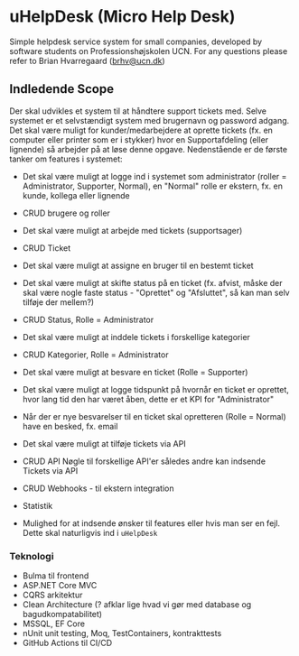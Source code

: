 # uHelpDesk (Micro Help Desk)
Simple helpdesk service system for small companies, developed by software students on Professionshøjskolen UCN. For any questions please refer to Brian Hvarregaard (brhv@ucn.dk)

## Indledende Scope
Der skal udvikles et system til at håndtere support tickets med. Selve systemet er et selvstændigt system med brugernavn og password adgang. Det skal være muligt for kunder/medarbejdere at oprette tickets (fx. en computer eller printer som er i stykker) hvor en Supportafdeling (eller lignende) så arbejder på at løse denne opgave. Nedenstående er de første tanker om features i systemet:

* Det skal være muligt at logge ind i systemet som administrator (roller = Administrator, Supporter, Normal), en "Normal" rolle er ekstern, fx. en kunde, kollega eller lignende
* CRUD brugere og roller
* Det skal være muligt at arbejde med tickets (supportsager)
* CRUD Ticket
* Det skal være muligt at assigne en bruger til en bestemt ticket
* Det skal være muligt at skifte status på en ticket (fx. afvist, måske der skal være nogle faste status - "Oprettet" og "Afsluttet", så kan man selv tilføje der mellem?)
* CRUD Status, Rolle = Administrator
* Det skal være muligt at inddele tickets i forskellige kategorier
* CRUD Kategorier, Rolle = Administrator
* Det skal være muligt at besvare en ticket (Rolle = Supporter)
* Det skal være muligt at logge tidspunkt på hvornår en ticket er oprettet, hvor lang tid den har været åben, dette er et KPI for "Administrator"
* Når der er nye besvarelser til en ticket skal opretteren (Rolle = Normal) have en besked, fx. email

* Det skal være muligt at tilføje tickets via API
* CRUD API Nøgle til forskellige API'er således andre kan indsende Tickets via API
* CRUD Webhooks - til ekstern integration
* Statistik
* Mulighed for at indsende ønsker til features eller hvis man ser en fejl. Dette skal naturligvis ind i `uHelpDesk`

### Teknologi
* Bulma til frontend
* ASP.NET Core MVC
* CQRS arkitektur
* Clean Architecture (? afklar lige hvad vi gør med database og bagudkompatabilitet)
* MSSQL, EF Core
* nUnit unit testing, Moq, TestContainers, kontrakttests
* GitHub Actions til CI/CD
